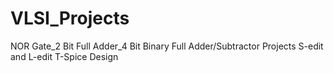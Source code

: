 # VLSI_Projects
 NOR Gate_2 Bit Full Adder_4 Bit Binary Full Adder/Subtractor Projects S-edit and L-edit T-Spice Design
